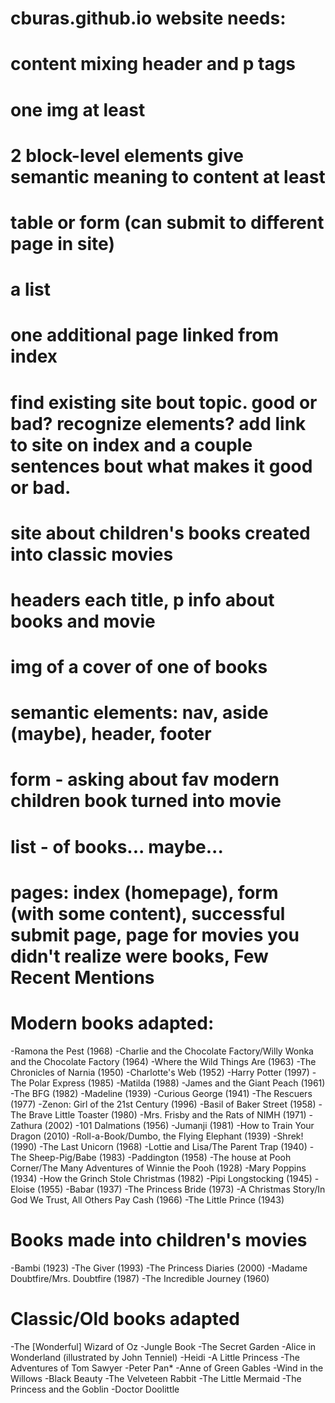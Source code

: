 # cburas.github.io website needs:

# content mixing header and p tags
# one img at least
# 2 block-level elements give semantic meaning to content at least
# table or form (can submit to different page in site)
# a list
# one additional page linked from index

# find existing site bout topic. good or bad? recognize elements? add link to site on index and a couple sentences bout what makes it good or bad.

# site about children's books created into classic movies
# headers each title, p info about books and movie
# img of a cover of one of books
# semantic elements: nav, aside (maybe), header, footer
# form - asking about fav modern children book turned into movie
# list - of books... maybe... 
# pages: index (homepage), form (with some content), successful submit page, page for movies you didn't realize were books, Few Recent Mentions

# Modern books adapted: 
-Ramona the Pest (1968)
-Charlie and the Chocolate Factory/Willy Wonka and the Chocolate Factory (1964)
-Where the Wild Things Are (1963)
-The Chronicles of Narnia (1950)
-Charlotte's Web (1952)
-Harry Potter (1997)
-The Polar Express (1985)
-Matilda (1988)
-James and the Giant Peach (1961)
-The BFG (1982)
-Madeline (1939)
-Curious George (1941)
-The Rescuers (1977)
-Zenon: Girl of the 21st Century (1996)
-Basil of Baker Street (1958)
-The Brave Little Toaster (1980)
-Mrs. Frisby and the Rats of NIMH (1971)
-Zathura (2002)
-101 Dalmations (1956)
-Jumanji (1981)
-How to Train Your Dragon (2010)
-Roll-a-Book/Dumbo, the Flying Elephant (1939)
-Shrek! (1990)
-The Last Unicorn (1968)
-Lottie and Lisa/The Parent Trap (1940)
-The Sheep-Pig/Babe (1983)
-Paddington (1958)
-The house at Pooh Corner/The Many Adventures of Winnie the Pooh (1928)
-Mary Poppins (1934)
-How the Grinch Stole Christmas (1982)
-Pipi Longstocking (1945)
-Eloise (1955)
-Babar (1937)
-The Princess Bride (1973)
-A Christmas Story/In God We Trust, All Others Pay Cash (1966)
-The Little Prince (1943)

# Books made into children's movies
-Bambi (1923)
-The Giver (1993)
-The Princess Diaries (2000)
-Madame Doubtfire/Mrs. Doubtfire (1987)
-The Incredible Journey (1960)

# Classic/Old books adapted
-The [Wonderful] Wizard of Oz
-Jungle Book
-The Secret Garden
-Alice in Wonderland (illustrated by John Tenniel)
-Heidi
-A Little Princess
-The Adventures of Tom Sawyer
-Peter Pan*
-Anne of Green Gables
-Wind in the Willows
-Black Beauty
-The Velveteen Rabbit
-The Little Mermaid
-The Princess and the Goblin
-Doctor Doolittle

